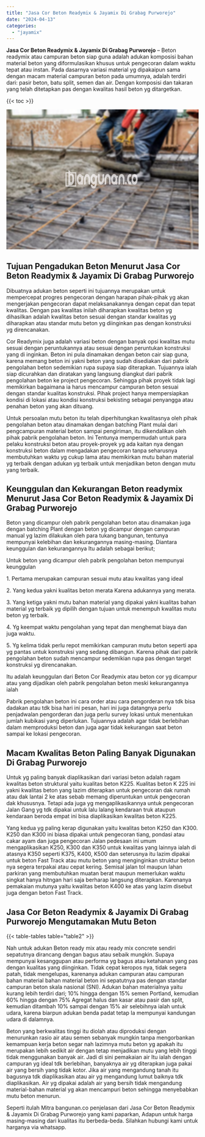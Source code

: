 ```yaml
---
title: "Jasa Cor Beton Readymix & Jayamix Di Grabag Purworejo"
date: "2024-04-13"
categories: 
  - "jayamix"
---
```


**Jasa Cor Beton Readymix & Jayamix Di Grabag Purworejo** – Beton readymix atau campuran beton siap guna adalah adukan komposisi bahan material beton yang diformulasikan khusus untuk pengecoran dalam waktu tepat atau instan. Pada dasarnya variasi material yg dipakaipun sama dengan macam material campuran beton pada umumnya, adalah terdiri dari: pasir beton, batu split, semen dan air. Dengan komposisi dan takaran yang telah ditetapkan pas dengan kwalitas hasil beton yg ditargetkan.

{{< toc >}}

![Jasa Cor Beton Readymix & Jayamix Di Grabag Purworejo](/images/jasa-cor-readymix-45.png)

## Tujuan Pengadukan Beton Menurut Jasa Cor Beton Readymix & Jayamix Di Grabag Purworejo

Dibuatnya adukan beton seperti ini tujuannya merupakan untuk mempercepat progres pengecoran dengan harapan pihak-pihak yg akan mengerjakan pengecoran dapat melaksanakannya dengan cepat dan tepat kwalitas. Dengan pas kwalitas inilah diharapkan kwalitas beton yg dihasilkan adalah kwalitas beton sesuai dengan standar kwalitas yg diharapkan atau standar mutu beton yg diinginkan pas dengan konstruksi yg direncanakan.

Cor Readymix juga adalah variasi beton dengan banyak opsi kwalitas mutu sesuai dengan peruntukannya atau sesuai dengan peruntukan konstruksi yang di inginkan. Beton ini pula dinamakan dengan beton cair siap guna, karena memang beton ini yakni beton yang sudah disediakan dari pabrik pengolahan beton sedemikian rupa supaya siap diterapkan. Tujuannya ialah siap dicurahkan dan diratakan yang langsung diangkut dari pabrik pengolahan beton ke project pengecoran. Sehingga pihak proyek tidak lagi memikirkan bagaimana ia harus mencampur campuran beton sesuai dengan standar kualitas konstruksi. Pihak project hanya mempersiapkan kondisi di lokasi atau kondisi konstruksi bekisting sebagai penyangga atau penahan beton yang akan dituang.

Untuk persoalan mutu beton itu telah diperhitungkan kwalitasnya oleh pihak pengolahan beton atau dinamakan dengan batching Plant mulai dari pengcampuran material beton sampai pengiriman, itu dikendalikan oleh pihak pabrik pengolahan beton. Ini Tentunya mempermudah untuk para pelaku konstruksi beton atau proyek-proyek yg ada kaitan nya dengan konstruksi beton dalam mengadakan pengecoran tanpa seharusnya membutuhkan waktu yg cukup lama atau memikirkan mutu bahan material yg terbaik dengan adukan yg terbaik untuk menjadikan beton dengan mutu yang terbaik.

## Keunggulan dan Kekurangan Beton readymix Menurut Jasa Cor Beton Readymix & Jayamix Di Grabag Purworejo

Beton yang dicampur oleh pabrik pengolahan beton atau dinamakan juga dengan batching Plant dengan beton yg dicampur dengan campuran manual yg lazim dilakukan oleh para tukang bangunan, tentunya mempunyai kelebihan dan kekurangannya masing-masing. Diantara keunggulan dan kekurangannya Itu adalah sebagai berikut;

Untuk beton yang dicampur oleh pabrik pengolahan beton mempunyai keunggulan

1\. Pertama merupakan campuran sesuai mutu atau kwalitas yang ideal

2\. Yang kedua yakni kualitas beton merata Karena adukannya yang merata.

3\. Yang ketiga yakni mutu bahan material yang dipakai yakni kualitas bahan material yg terbaik yg dipilih dengan tujuan untuk menempuh kwalitas mutu beton yg terbaik.

4\. Yg keempat waktu pengolahan yang tepat dan menghemat biaya dan juga waktu.

5\. Yg kelima tidak perlu repot memikirkan campuran mutu beton seperti apa yg pantas untuk konstruksi yang sedang dibangun. Karena pihak dari pabrik pengolahan beton sudah mencampur sedemikian rupa pas dengan target konstruksi yg direncanakan.

Itu adalah keunggulan dari Beton Cor Readymix atau beton cor yg dicampur atau yang dijadikan oleh pabrik pengolahan beton meski kekurangannya ialah

Pabrik pengolahan beton ini cara order atau cara pengorderan nya tdk bisa dadakan atau tdk bisa hari ini pesan, hari ini juga datangnya perlu penjadwalan pengorderan dan juga perlu survey lokasi untuk menentukan jumlah kubikasi yang diperlukan. Tujuannya adalah agar tidak berlebihan dalam memproduksi beton dan juga agar tidak kekurangan saat beton sampai ke lokasi pengecoran.

## Macam Kwalitas Beton Paling Banyak Digunakan Di Grabag Purworejo

Untuk yg paling banyak diaplikasikan dari variasi beton adalah ragam kwalitas beton struktural yaitu kualitas beton K225. Kualitas beton K 225 ini yakni kwalitas beton yang lazim diterapkan untuk pengecoran dak rumah atau dak lantai 2 ke atas sebab memang diperuntukan untuk pengecoran dak khususnya. Tetapi ada juga yg mengaplikasikannya untuk pengecoran Jalan Gang yg tdk dipakai untuk lalu lalang kendaraan truk ataupun kendaraan beroda empat ini bisa diaplikasikan kwalitas beton K225.

Yang kedua yg paling kerap digunakan yaitu kwalitas beton K250 dan K300. K250 dan K300 ini biasa dipakai untuk pengecoran tiang, pondasi atau cakar ayam dan juga pengecoran Jalan pedesaan ini umum mengaplikasikan K250, K300 dan K350 untuk kwalitas yang lainnya ialah di atasnya K350 seperti K375, K400, K500 dan seterusnya itu lazim dipakai untuk beton Fast Track atau mutu beton yang menginginkan struktur beton nya segera terpakai atau cepat kering. Semisal jalan tol maupun lahan parkiran yang membutuhkan muatan berat maupun memerlukan waktu singkat hanya hitngan hari saja berharap langsung diterapkan. Karenanya pemakaian mutunya yaitu kwalitas beton K400 ke atas yang lazim disebut juga dengan beton Fast Track.

## Jasa Cor Beton Readymix & Jayamix Di Grabag Purworejo Mengutamakan Mutu Beton

{{< table-tables table="table2" >}}

Nah untuk adukan Beton ready mix atau ready mix concrete sendiri sepatutnya dirancang dengan bagus atau sebaik mungkin. Supaya mempunyai kesanggupan atau performa yg bagus atau ketahanan yang pas dengan kualitas yang diinginkan. Tidak cepat keropos nya, tidak segera patah, tidak mengelupas, karenanya adukan campuran atau campuran bahan material bahan material beton ini sepatutnya pas dengan standar campuran beton skala nasional (SNI). Adukan bahan materialnya yaitu kurang lebih terdiri dari; 10% hingga dengan 15% semen Portland, kemudian 60% hingga dengan 75% Agregat halus dan kasar atau pasir dan split, kemudian ditambah 10% sampai dengan 15% air selebihnya ialah untuk udara, karena biarpun adukan benda padat tetap Ia mempunyai kandungan udara di dalamnya.

Beton yang berkwalitas tinggi itu diolah atau diproduksi dengan menurunkan rasio air atau semen sebanyak mungkin tanpa mengorbankan kemampuan kerja beton segar nah lazimnya mutu beton yg apakah itu merupakan lebih sedikit air dengan tetap menjadikan mutu yang lebih tinggi tidak menggunakan banyak air. Jadi di sini pemakaian air Itu ialah dengan campuran yg ideal tdk berlebihan, banyaknya air yg diterapkan juga pakai air yang bersih yang tidak kotor. Jika air yang mengandung tanah itu bagusnya tdk diaplikasikan atau air yg mengandung lumut baiknya tdk diaplikasikan. Air yg dipakai adalah air yang bersih tidak mengandung material-bahan material yg akan mencampuri beton sehingga menyebabkan mutu beton menurun.

Seperti itulah Mitra bangunan.co penjelasan dari Jasa Cor Beton Readymix & Jayamix Di Grabag Purworejo yang kami paparkan, Adapun untuk harga masing-masing dari kualitas itu berbeda-beda. Silahkan hubungi kami untuk harganya via whatsapp.
